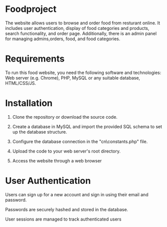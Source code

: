 # Foodproject

The website allows users to browse and order food from resturant online. 
It includes user authentication, display of food categories and products, search functionality, and order page.
Additionally, there is an admin panel for managing admins,orders, food, and food categories.

# Requirements
To run this food website, you need the following software and technologies:
Web server (e.g. Chrome),
 PHP,
MySQL or any suitable database,
HTML/CSS/JS.

# Installation
1. Clone the repository or download the source code.

2. Create a database in MySQL and import the provided SQL schema to set up the database structure.

3. Configure the database connection in the "cn\constants.php" file.

4. Upload the code to your web server's root directory.

5. Access the website through a web browser

# User Authentication
Users can sign up for a new account and sign in using their email and password.


Passwords are securely hashed and stored in the database.


User sessions are managed to track authenticated users

